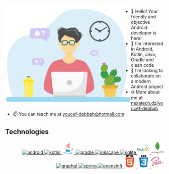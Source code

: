 <img align="left" alt="coding" width="400" src="dev-avatar.png">

- 👋 Hello! Your friendly and objective Android developer is here!
- 💞️ I’m interested in Android, Kotlin, Java, Gradle and clean code
- 👀 I’m looking to collaborate on a modern Android project
- 🌐 More about me at <a href="https://nexatech.dz/youcef-debbah/">nexatech.dz/youcef-debbah</a>
- 📫 You can reach me at youcef-debbah@hotmail.com

## Technologies
<p align="right">
  <a href="https://www.android.com/" target="_blank" rel="icon" title="Android">
    <img src="https://www.vectorlogo.zone/logos/android/android-icon.svg" alt="android" width="40" height="40" />
  </a>
  <a href="https://kotlinlang.org/" target="_blank" rel="icon" title="Kotlin">
    <img src="https://www.vectorlogo.zone/logos/kotlinlang/kotlinlang-icon.svg" alt="kotlin" width="40" height="40" />
  </a>
  <a href="https://www.java.com" target="_blank" rel="icon" title="Java">
    <img src="https://raw.githubusercontent.com/devicons/devicon/master/icons/java/java-original.svg" alt="java" width="40" height="40" />
  </a>
  <a href="https://gradle.org/" target="_blank" rel="icon" title="Gradle">
    <img src="https://www.vectorlogo.zone/logos/gradle/gradle-icon.svg" alt="gradle" width="40" height="40" />
  </a>
  <a href="https://inkscape.org/" target="_blank" rel="icon" title="Inkscape">
    <img src="https://www.vectorlogo.zone/logos/inkscape/inkscape-icon.svg" alt="inkscape" width="40" height="40" />
  </a>

  <a href="https://www.sqlite.org/" target="_blank" rel="icon" title="SQLite">
    <img src="https://www.vectorlogo.zone/logos/sqlite/sqlite-icon.svg" alt="sqlite" width="40" height="40" />
  </a>
  <a href="https://www.mysql.com/" target="_blank" rel="icon" title="MySQL">
    <img src="https://raw.githubusercontent.com/devicons/devicon/master/icons/mysql/mysql-original-wordmark.svg" alt="mysql" width="40" height="40" />
  </a>
  <a href="https://www.mongodb.com/" target="_blank" rel="icon" title="MongoDB">
    <img src="https://raw.githubusercontent.com/devicons/devicon/master/icons/mongodb/mongodb-original-wordmark.svg" alt="mongodb" width="40" height="40" />
  </a>
  <a href="https://graphql.org/" target="_blank" rel="icon" title="GraphQL">
    <img src="https://www.vectorlogo.zone/logos/graphql/graphql-icon.svg" alt="graphql" width="40" height="40" />
  </a>
  <a href="https://spring.io/" target="_blank" rel="icon" title="Spring">
    <img src="https://www.vectorlogo.zone/logos/springio/springio-icon.svg" alt="spring" width="40" height="40" />
  </a>
  <a href="https://openshift.com/" target="_blank" rel="icon" title="OpenShift">
    <img src="https://www.vectorlogo.zone/logos/openshift/openshift-icon.svg" alt="openshift" width="40" height="40" />
  </a>

  <a href="https://www.w3.org/html/" target="_blank" rel="icon" title="HTML5">
    <img src="https://raw.githubusercontent.com/devicons/devicon/master/icons/html5/html5-original-wordmark.svg" alt="html5" width="40" height="40" />
  </a>
  <a href="https://www.w3schools.com/css/" target="_blank" rel="icon" title="CSS">
    <img src="https://raw.githubusercontent.com/devicons/devicon/master/icons/css3/css3-original-wordmark.svg" alt="css3" width="40" height="40" />
  </a>
  <a href="https://sass-lang.com" target="_blank" rel="icon" title="Sass">
    <img src="https://raw.githubusercontent.com/devicons/devicon/master/icons/sass/sass-original.svg" alt="sass" width="40" height="40" />
  </a>
</p>
